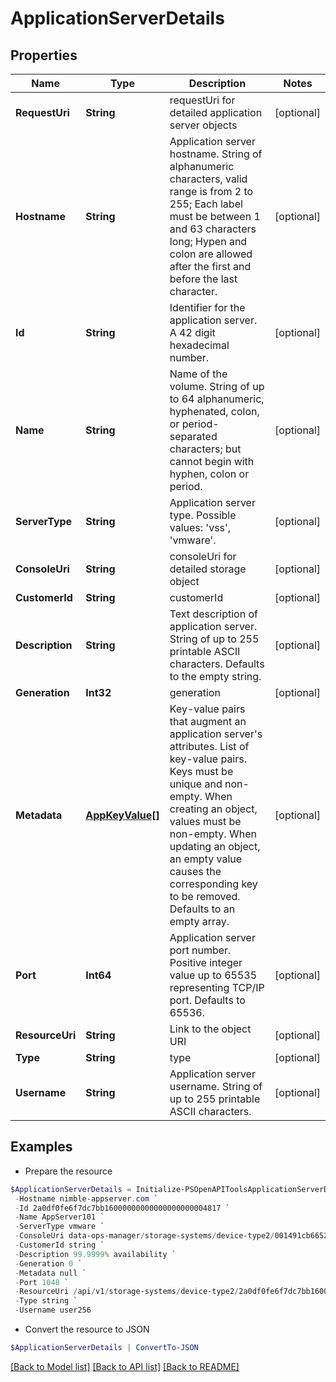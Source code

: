 # ApplicationServerDetails
## Properties

Name | Type | Description | Notes
------------ | ------------- | ------------- | -------------
**RequestUri** | **String** | requestUri for detailed application server objects | [optional] 
**Hostname** | **String** | Application server hostname. String of alphanumeric characters, valid range is from 2 to 255; Each label must be between 1 and 63 characters long; Hypen and  colon are allowed after the first and before the last character. | [optional] 
**Id** | **String** | Identifier for the application server. A 42 digit hexadecimal number. | [optional] 
**Name** | **String** | Name of the volume. String of up to 64 alphanumeric, hyphenated, colon, or period-separated characters; but cannot begin with hyphen, colon or period. | [optional] 
**ServerType** | **String** | Application server type. Possible values: &#39;vss&#39;, &#39;vmware&#39;. | [optional] 
**ConsoleUri** | **String** | consoleUri for detailed storage object | [optional] 
**CustomerId** | **String** | customerId | [optional] 
**Description** | **String** | Text description of application server. String of up to 255 printable ASCII characters. Defaults to the empty string. | [optional] 
**Generation** | **Int32** | generation | [optional] 
**Metadata** | [**AppKeyValue[]**](AppKeyValue.md) | Key-value pairs that augment an application server&#39;s attributes. List of key-value pairs. Keys must be unique and non-empty. When creating an object, values must be non-empty. When updating an object, an empty value causes the corresponding key to be removed. Defaults to an empty array. | [optional] 
**Port** | **Int64** | Application server port number. Positive integer value up to 65535 representing TCP/IP port. Defaults to 65536. | [optional] 
**ResourceUri** | **String** | Link to the object URI | [optional] 
**Type** | **String** | type | [optional] 
**Username** | **String** | Application server username. String of up to 255 printable ASCII characters. | [optional] 

## Examples

- Prepare the resource
```powershell
$ApplicationServerDetails = Initialize-PSOpenAPIToolsApplicationServerDetails  -RequestUri api/v1/storage-systems/device-type2/2a0df0fe6f7dc7bb16000000000000000000004817/application-servers/2a0df0fe6f7dc7bb16000000000000000000004007 `
 -Hostname nimble-appserver.com `
 -Id 2a0df0fe6f7dc7bb16000000000000000000004817 `
 -Name AppServer101 `
 -ServerType vmware `
 -ConsoleUri data-ops-manager/storage-systems/device-type2/001491cb6652a03a6b000000000000000000000001/application-servers/071491cb6652a03a6b000000000000000000000006 `
 -CustomerId string `
 -Description 99.9999% availability `
 -Generation 0 `
 -Metadata null `
 -Port 1048 `
 -ResourceUri /api/v1/storage-systems/device-type2/2a0df0fe6f7dc7bb16000000000000000000004817 `
 -Type string `
 -Username user256
```

- Convert the resource to JSON
```powershell
$ApplicationServerDetails | ConvertTo-JSON
```

[[Back to Model list]](../README.md#documentation-for-models) [[Back to API list]](../README.md#documentation-for-api-endpoints) [[Back to README]](../README.md)


